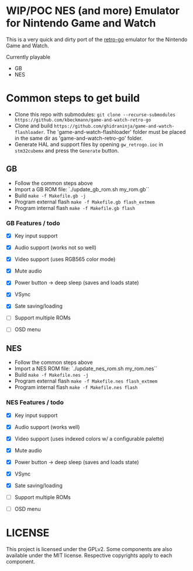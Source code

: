 # WIP/POC NES (and more) Emulator for Nintendo Game and Watch

This is a very quick and dirty port of the [retro-go](https://github.com/ducalex/retro-go) emulator for the Nintendo Game and Watch.

Currently playable
- GB
- NES

# Common steps to get build
- Clone this repo with submodules: `git clone --recurse-submodules https://github.com/kbeckmann/game-and-watch-retro-go`
- Clone and build `https://github.com/ghidraninja/game-and-watch-flashloader`. The 'game-and-watch-flashloader' folder must be placed in the same dir as 'game-and-watch-retro-go' folder.
- Generate HAL and support files by opening `gw_retrogo.ioc` in `stm32cubemx` and press the `Generate` button.

## GB

- Follow the common steps above
- Import a GB ROM file: `./update_gb_rom.sh my_rom.gb``
- Build `make -f Makefile.gb -j`
- Program external flash `make -f Makefile.gb flash_extmem`
- Program internal flash `make -f Makefile.gb flash`

### GB Features / todo
- [x] Key input support
- [x] Audio support (works not so well)
- [x] Video support (uses RGB565 color mode)
- [X] Mute audio
- [X] Power button -> deep sleep (saves and loads state)
- [X] VSync
- [X] Sate saving/loading
- [ ] Support multiple ROMs
- [ ] OSD menu


## NES

- Follow the common steps above
- Import a NES ROM file: `./update_nes_rom.sh my_rom.nes``
- Build `make -f Makefile.nes -j`
- Program external flash `make -f Makefile.nes flash_extmem`
- Program internal flash `make -f Makefile.nes flash`


### NES Features / todo
- [x] Key input support
- [x] Audio support (works well)
- [x] Video support (uses indexed colors w/ a configurable palette)
- [x] Mute audio
- [X] Power button -> deep sleep (saves and loads state)
- [X] VSync
- [X] Sate saving/loading
- [ ] Support multiple ROMs
- [ ] OSD menu


# LICENSE
This project is licensed under the GPLv2. Some components are also available under the MIT license. Respective copyrights apply to each component.
